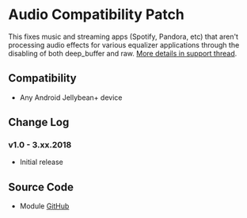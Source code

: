 # Audio Compatibility Patch
This fixes music and streaming apps (Spotify, Pandora, etc) that aren't processing audio effects for various equalizer applications through the disabling of both deep_buffer and raw. [More details in support thread](https://forum.xda-developers.com/apps/magisk/module-universal-deepbuffer-remover-t3577067).

## Compatibility
* Any Android Jellybean+ device

## Change Log
### v1.0 - 3.xx.2018
* Initial release

## Source Code
* Module [GitHub](https://github.com/therealahrion/Audio-Compatibility-Patch)
